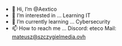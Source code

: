 - 👋 Hi, I’m @Aextico
- 👀 I’m interested in ...  Learning IT
- 🌱 I’m currently learning ... Cybersecurity
- 📫 How to reach me ... Discord: eteco Mail: mateusz@szczygielmedia.ovh

<!---
Aextico/Aextico is a ✨ special ✨ repository because its `README.md` (this file) appears on your GitHub profile.
You can click the Preview link to take a look at your changes.
--->
